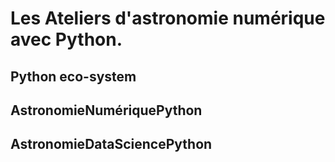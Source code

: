 # Les Ateliers d'astronomie numérique avec Python.
## Python eco-system
## AstronomieNumériquePython
## AstronomieDataSciencePython
